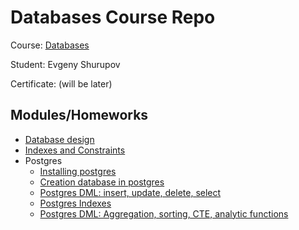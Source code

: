 # Databases Course Repo

Course: [Databases](https://otus.ru/lessons/subd/)

Student: Evgeny Shurupov

Certificate: (will be later)

## Modules/Homeworks

- [Database design](01-design)
- [Indexes and Constraints](02-indexes-constraints)
- Postgres
  - [Installing postgres](06-postgres-install)
  - [Creation database in postgres](07-postgres-ddl)
  - [Postgres DML: insert, update, delete, select](09-postgres-dml)
  - [Postgres Indexes](11-postgres-index)
  - [Postgres DML: Aggregation, sorting, CTE, analytic functions](12-postgres-aggreagation-sortin-cte-analytics)